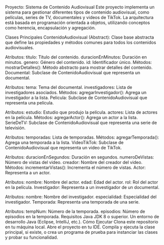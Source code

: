 Proyecto: Sistema de Contenido Audiovisual
Este proyecto implementa un sistema para gestionar diferentes tipos de contenido audiovisual, como películas, series de TV, documentales y videos de TikTok. La arquitectura está basada en programación orientada a objetos, utilizando conceptos como herencia, encapsulación y agregación.

Clases Principales
ContenidoAudiovisual (Abstract): Clase base abstracta que define las propiedades y métodos comunes para todos los contenidos audiovisuales.

Atributos:
titulo: Título del contenido.
duracionEnMinutos: Duración en minutos.
genero: Género del contenido.
id: Identificador único.
Métodos:
mostrarDetalles(): Método abstracto para mostrar detalles del contenido.
Documental: Subclase de ContenidoAudiovisual que representa un documental.

Atributos:
tema: Tema del documental.
investigadores: Lista de investigadores asociados.
Métodos:
agregarInvestigador(): Agrega un investigador a la lista.
Pelicula: Subclase de ContenidoAudiovisual que representa una película.

Atributos:
estudio: Estudio que produjo la película.
actores: Lista de actores en la película.
Métodos:
agregarActor(): Agrega un actor a la lista.
SerieDeTV: Subclase de ContenidoAudiovisual que representa una serie de televisión.

Atributos:
temporadas: Lista de temporadas.
Métodos:
agregarTemporada(): Agrega una temporada a la lista.
VideoTikTok: Subclase de ContenidoAudiovisual que representa un video de TikTok.

Atributos:
duracionEnSegundos: Duración en segundos.
numeroDeVistas: Número de vistas del video.
creador: Nombre del creador del video.
Métodos:
incrementarVistas(): Incrementa el número de vistas.
Actor: Representa a un actor.

Atributos:
nombre: Nombre del actor.
edad: Edad del actor.
rol: Rol del actor en la película.
Investigador: Representa a un investigador de un documental.

Atributos:
nombre: Nombre del investigador.
especialidad: Especialidad del investigador.
Temporada: Representa una temporada de una serie.

Atributos:
tempNum: Número de la temporada.
episodios: Número de episodios en la temporada.
Requisitos
Java JDK 8 o superior.
Un entorno de desarrollo Java (Eclipse, IntelliJ, etc.).
Cómo Ejecutar
Clona este repositorio en tu máquina local.
Abre el proyecto en tu IDE.
Compila y ejecuta la clase principal, si existe, o crea un programa de prueba para instanciar las clases y probar su funcionalidad.
